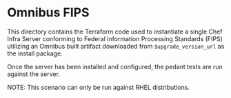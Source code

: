# Omnibus FIPS

This directory contains the Terraform code used to instantiate a single Chef Infra Server conforming to Federal Information Processing Standards (FIPS) utilizing an Omnibus built artifact downloaded from `$upgrade_version_url` as the install package.

Once the server has been installed and configured, the pedant tests are run against the server.

NOTE: This scenario can only be run against RHEL distributions.
